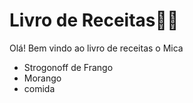 # Livro de Receitas:woman_cook:

Olá! Bem vindo ao livro de receitas o Mica

- Strogonoff de Frango
- Morango
- comida